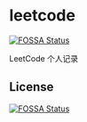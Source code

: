 # leetcode
[![FOSSA Status](https://app.fossa.com/api/projects/git%2Bgithub.com%2FMatthew-Han%2Fleetcode.svg?type=shield)](https://app.fossa.com/projects/git%2Bgithub.com%2FMatthew-Han%2Fleetcode?ref=badge_shield)

LeetCode 个人记录

## License
[![FOSSA Status](https://app.fossa.com/api/projects/git%2Bgithub.com%2FMatthew-Han%2Fleetcode.svg?type=large)](https://app.fossa.com/projects/git%2Bgithub.com%2FMatthew-Han%2Fleetcode?ref=badge_large)

